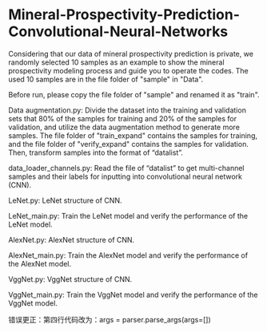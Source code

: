 # Mineral-Prospectivity-Prediction-Convolutional-Neural-Networks
Considering that our data of mineral prospectivity prediction is private, we randomly selected 10 samples as an example to show the mineral prospectivity modeling process and guide you to operate the codes. The used 10 samples are in the file folder of "sample" in "Data".

Before run, please copy the file folder of "sample" and renamed it as "train".

Data augmentation.py:
Divide the dataset into the training and validation sets that 80% of the samples for training and 20% of the samples for validation, and utilize the data augmentation method to generate more samples. The file folder of "train_expand" contains the samples for training, and the file folder of "verify_expand" contains the samples for validation. Then, transform samples into the format of “datalist”.

data_loader_channels.py:
Read the file of “datalist” to get multi-channel samples and their labels for inputting into convolutional neural network (CNN).

LeNet.py: LeNet structure of CNN.

LeNet_main.py: Train the LeNet model and verify the performance of the LeNet model. 

AlexNet.py: AlexNet structure of CNN.

AlexNet_main.py: Train the AlexNet model and verify the performance of the AlexNet model. 

VggNet.py: VggNet structure of CNN.

VggNet_main.py: Train the VggNet model and verify the performance of the VggNet model.

错误更正：第四行代码改为：args = parser.parse_args(args=[])

